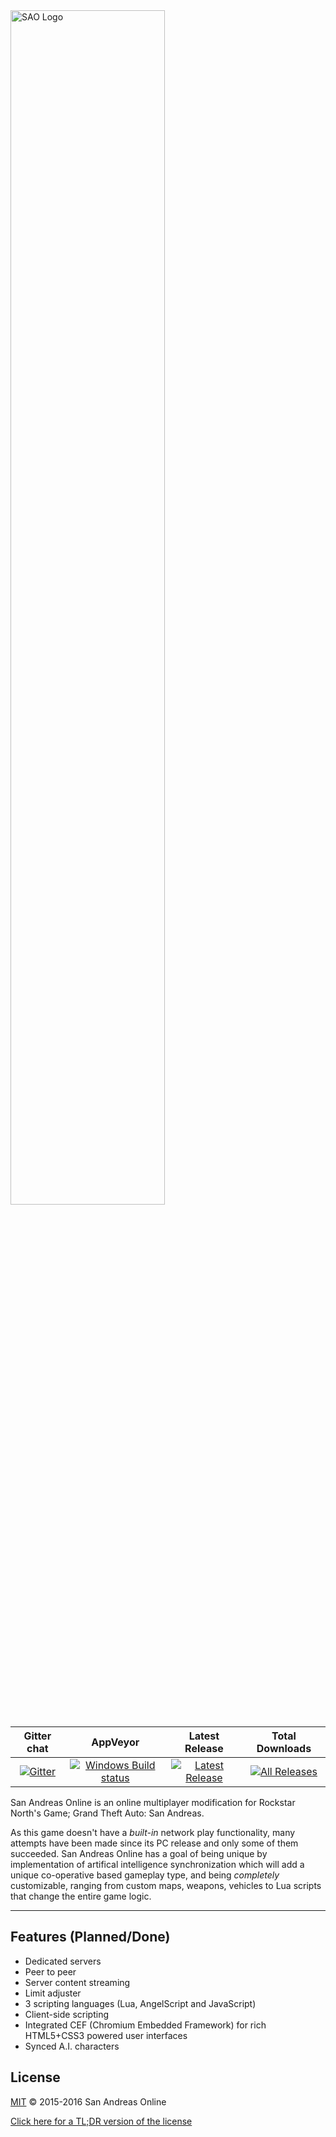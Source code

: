 <img src="https://cdn.pbrd.co/images/cX4GNpEQn.png" width="70%" height="70%" alt="SAO Logo" />

| Gitter chat | AppVeyor | Latest Release | Total Downloads |
| :---: | :---: | :---: | :---: |
| [![Gitter](https://badges.gitter.im/sanandreasonline/sao.svg)](https://gitter.im/sanandreasonline/sao?utm_source=badge&utm_medium=badge&utm_campaign=pr-badge&utm_content=badge) | [![Windows Build status](https://ci.appveyor.com/api/projects/status/by4y444pfbjhuuim/branch/master?svg=true)](https://ci.appveyor.com/project/sanandreasonline/sao/branch/master) | [![Latest Release](https://img.shields.io/github/downloads/sanandreasonline/sao/latest/total.svg)](https://github.com/sanandreasonline/sao/releases/latest) | [![All Releases](https://img.shields.io/github/downloads/sanandreasonline/sao/total.svg)](https://github.com/sanandreasonline/sao/releases) |

San Andreas Online is an online multiplayer modification for Rockstar North's Game; Grand Theft Auto: San Andreas.

As this game doesn't have a _built-in_ network play functionality, many attempts have been made since its PC release and only some of them succeeded. San Andreas Online has a goal of being unique by implementation of artifical intelligence synchronization which will add a unique co-operative based gameplay type, and being _completely_ customizable, ranging from custom maps, weapons, vehicles to Lua scripts that change the entire game logic.

-------------------------------------------------
## Features (Planned/Done)
* Dedicated servers
* Peer to peer
* Server content streaming
* Limit adjuster
* 3 scripting languages (Lua, AngelScript and JavaScript)
* Client-side scripting
* Integrated CEF (Chromium Embedded Framework) for rich HTML5+CSS3 powered user interfaces
* Synced A.I. characters

## License

[MIT](LICENSE.md) © 2015-2016 San Andreas Online

[Click here for a TL;DR version of the license](https://www.tldrlegal.com/l/mit)

